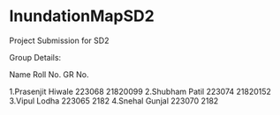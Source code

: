 # InundationMapSD2
Project Submission for SD2

Group Details:

Name                                          Roll No.                      GR No.

1.Prasenjit Hiwale                            223068                        21820099
2.Shubham Patil                               223074                        21820152
3.Vipul Lodha                                 223065                        2182
4.Snehal Gunjal                               223070                        2182


